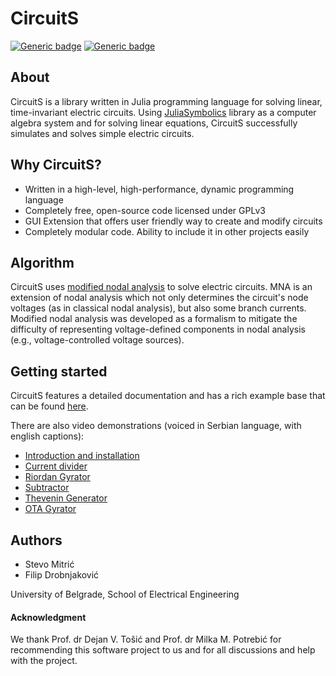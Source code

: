 # CircuitS

[![Generic badge](https://img.shields.io/badge/docs-stable-blue.svg)](https://stevomitric.github.io/CircuitS/)
[![Generic badge](https://img.shields.io/badge/playlist-stable-green.svg)](https://www.youtube.com/watch?v=_FDBpXHv5K4&list=PLsdlVaS2tAjwrjH75B9gKyHN_5_nphFlJ&ab_channel=FilipDrobnjakovi%C4%87)

## About
CircuitS is a library written in Julia programming language for solving linear, time-invariant electric circuits. Using [JuliaSymbolics](https://github.com/JuliaSymbolics/Symbolics.jl) library as a computer algebra system and for solving linear equations, CircuitS successfully simulates and solves simple electric circuits.

## Why CircuitS?

 - Written in a high-level, high-performance, dynamic programming language
 - Completely free, open-source code licensed under GPLv3 
 - GUI Extension that offers user friendly way to create and modify circuits
 - Completely modular code. Ability to include it in other projects easily


## Algorithm

CircuitS uses [modified nodal analysis](https://www.swarthmore.edu/NatSci/echeeve1/Ref/mna/MNA2.html) to solve electric circuits. MNA is an extension of nodal analysis which not only determines the circuit's node voltages (as in classical nodal analysis), but also some branch currents. Modified nodal analysis was developed as a formalism to mitigate the difficulty of representing voltage-defined components in nodal analysis (e.g., voltage-controlled voltage sources).

## Getting started

CircuitS features a detailed documentation and has a rich example base that can be found [here](https://stevomitric.github.io/CircuitS/).

There are also video demonstrations (voiced in Serbian language, with english captions):
- [Introduction and installation](https://www.youtube.com/watch?v=_FDBpXHv5K4&ab_channel=FilipDrobnjakovi%C4%87)
- [Current divider](https://www.youtube.com/watch?v=eYmp1-jlMks&t=201s&ab_channel=FilipDrobnjakovi%C4%87)
- [Riordan Gyrator](https://www.youtube.com/watch?v=Efm3ih1JY_A)
- [Subtractor](https://www.youtube.com/watch?v=WjltuN7bHWE)
- [Thevenin Generator](https://www.youtube.com/watch?v=TpbO4-2LFw4)
- [OTA Gyrator](https://www.youtube.com/watch?v=8_DsNqBDg-s)

## Authors

- Stevo Mitrić
- Filip Drobnjaković

University of Belgrade, School of Electrical Engineering

#### Acknowledgment

We thank Prof. dr Dejan V. Tošić and Prof. dr Milka M. Potrebić for recommending this software project to us and for all discussions and help with the project.
